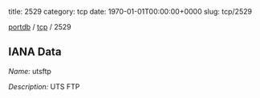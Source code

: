 title: 2529
category: tcp
date: 1970-01-01T00:00:00+0000
slug: tcp/2529

[portdb](/) / [tcp](/category/tcp.html) / 2529


## IANA Data

_Name:_ utsftp

_Description:_ UTS FTP

